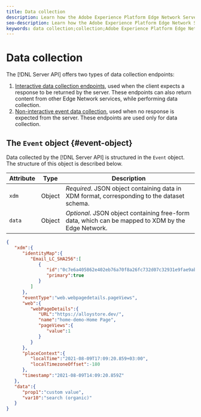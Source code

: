 ```yaml
---
title: Data collection
description: Learn how the Adobe Experience Platform Edge Network Server API structures the collected data
seo-description: Learn how the Adobe Experience Platform Edge Network Server API structures the collected data
keywords: data collection;collection;Adobe Experience Platform Edge Network;api;structure
---
```


# Data collection

The [!DNL Server API] offers two types of data collection endpoints:

1. [Interactive data collection endpoints](interactive-data-collection.md), used when the client expects a response to be returned by the server. These endpoints can also return content from other Edge Network services, while performing data collection.
2. [Non-interactive event data collection](non-interactive-data-collection.md), used when no response is expected from the server. These endpoints are used only for data collection.

## The `Event` object {#event-object}

Data collected by the [!DNL Server API] is structured in the `Event` object. The structure of this object is described below.

| Attribute | Type | Description |
| --- | --- | --- |
| `xdm`| Object | *Required*. JSON object containing data in XDM format, corresponding to the dataset schema. |
| `data` | Object | *Optional*. JSON object containing free-form data, which can be mapped to XDM by the Edge Network. |

```json
{
   "xdm":{
      "identityMap":{
         "Email_LC_SHA256":[
            {
               "id":"0c7e6a405862e402eb76a70f8a26fc732d07c32931e9fae9ab1582911d2e8a3b",
               "primary":true
            }
         ]
      },
      "eventType":"web.webpagedetails.pageViews",
      "web":{
         "webPageDetails":{
            "URL":"https://alloystore.dev/",
            "name":"home-demo-Home Page",
            "pageViews":{
               "value":1
            }
         }
      },
      "placeContext":{
         "localTime":"2021-08-09T17:09:20.859+03:00",
         "localTimezoneOffset":-180
      },
      "timestamp":"2021-08-09T14:09:20.859Z"
   },
   "data":{
      "prop1":"custom value",
      "var10":"search (organic)"
   }
}
```
